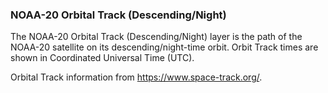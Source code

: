 ### NOAA-20 Orbital Track (Descending/Night)
The NOAA-20 Orbital Track (Descending/Night) layer is the path of the NOAA-20 satellite on its descending/night-time orbit. Orbit Track times are shown in Coordinated Universal Time (UTC).

Orbital Track information from <https://www.space-track.org/>.
